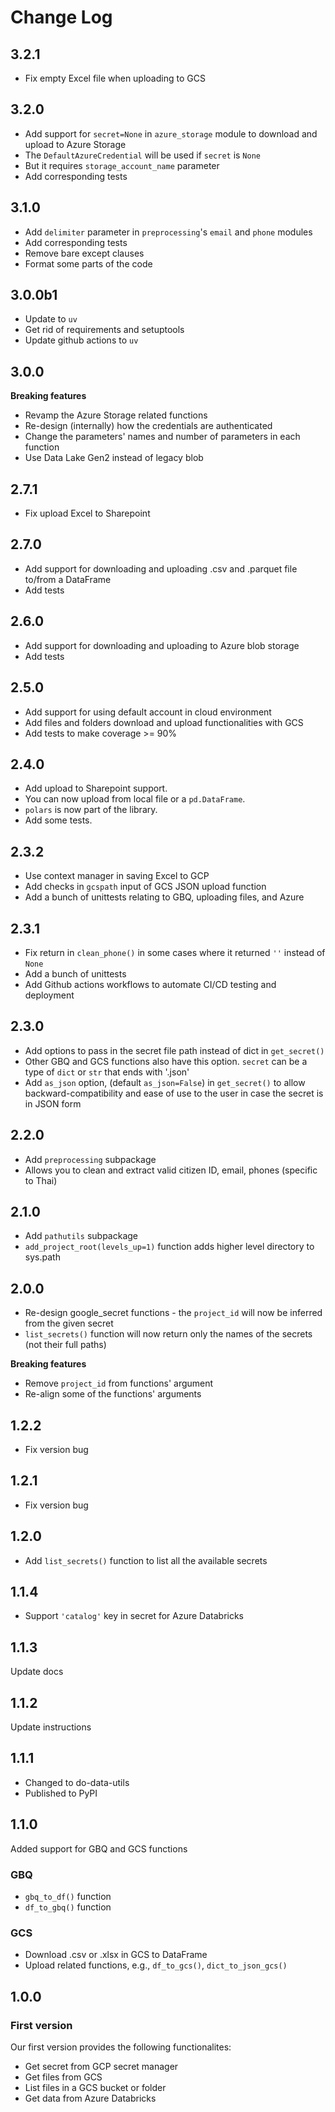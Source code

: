 # Change Log

## 3.2.1
* Fix empty Excel file when uploading to GCS

## 3.2.0
* Add support for `secret=None` in `azure_storage` module to download and upload to Azure Storage
* The `DefaultAzureCredential` will be used if `secret` is `None`
* But it requires `storage_account_name` parameter
* Add corresponding tests

## 3.1.0
* Add `delimiter` parameter in `preprocessing`'s `email` and `phone` modules
* Add corresponding tests
* Remove bare except clauses
* Format some parts of the code

## 3.0.0b1
* Update to `uv`
* Get rid of requirements and setuptools
* Update github actions to `uv`

## 3.0.0
**Breaking features**
* Revamp the Azure Storage related functions
* Re-design (internally) how the credentials are authenticated
* Change the parameters' names and number of parameters in each function
* Use Data Lake Gen2 instead of legacy blob

## 2.7.1
* Fix upload Excel to Sharepoint

## 2.7.0
* Add support for downloading and uploading .csv and .parquet file to/from a DataFrame
* Add tests

## 2.6.0
* Add support for downloading and uploading to Azure blob storage
* Add tests

## 2.5.0
* Add support for using default account in cloud environment
* Add files and folders download and upload functionalities with GCS
* Add tests to make coverage >= 90%

## 2.4.0
* Add upload to Sharepoint support.
* You can now upload from local file or a `pd.DataFrame`.
* `polars` is now part of the library.
* Add some tests.

## 2.3.2
* Use context manager in saving Excel to GCP
* Add checks in `gcspath` input of GCS JSON upload function
* Add a bunch of unittests relating to GBQ, uploading files, and Azure

## 2.3.1
* Fix return in `clean_phone()` in some cases where it returned `''` instead of `None`
* Add a bunch of unittests
* Add Github actions workflows to automate CI/CD testing and deployment

## 2.3.0
* Add options to pass in the secret file path instead of dict in `get_secret()`
* Other GBQ and GCS functions also have this option. `secret` can be a type of `dict` or `str` that ends with '.json'
* Add `as_json` option, (default `as_json=False`) in `get_secret()` to allow backward-compatibility and ease of use to the user in case the secret is in JSON form

## 2.2.0
* Add `preprocessing` subpackage
* Allows you to clean and extract valid citizen ID, email, phones (specific to Thai)

## 2.1.0
* Add `pathutils` subpackage
* `add_project_root(levels_up=1)` function adds higher level directory to sys.path

## 2.0.0
* Re-design google_secret functions - the `project_id` will now be inferred from the given secret
* `list_secrets()` function will now return only the names of the secrets (not their full paths)

**Breaking features**
* Remove `project_id` from functions' argument
* Re-align some of the functions' arguments

## 1.2.2
* Fix version bug

## 1.2.1
* Fix version bug

## 1.2.0
* Add `list_secrets()` function to list all the available secrets

## 1.1.4
* Support `'catalog'` key in secret for Azure Databricks

## 1.1.3
Update docs

## 1.1.2
Update instructions

## 1.1.1
* Changed to do-data-utils
* Published to PyPI

## 1.1.0
Added support for GBQ and GCS functions
### GBQ
* `gbq_to_df()` function
* `df_to_gbq()` function

### GCS
* Download .csv or .xlsx in GCS to DataFrame
* Upload related functions, e.g., `df_to_gcs()`, `dict_to_json_gcs()`

## 1.0.0

### First version
Our first version provides the following functionalites:
* Get secret from GCP secret manager
* Get files from GCS
* List files in a GCS bucket or folder
* Get data from Azure Databricks